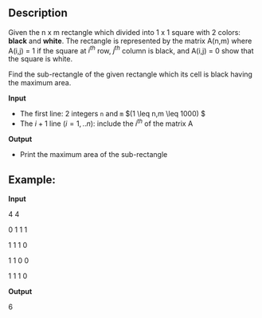 
## Description

Given the n x m rectangle which divided into 1 x 1 square with 2 colors: **black** and **white**. The rectangle is represented by the matrix A(n,m) where A(i,j) = 1 if the square at $i^{th}$ row, $j^{th}$ column is black, and A(i,j) = 0 show that the square is white.

Find the sub-rectangle of the given rectangle which its cell is black having the maximum area.

**Input**
- The first line: 2 integers `n` and `m` $(1 \leq n,m \leq 1000) $
- The $i+1$ line $(i=1,..n)$: include the $i^{th}$ of the matrix A

**Output**
- Print the maximum area of the sub-rectangle

## Example:
**Input**

4 4

0 1 1 1

1 1 1 0

1 1 0 0

1 1 1 0

**Output**

6